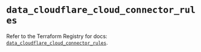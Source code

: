 # `data_cloudflare_cloud_connector_rules`

Refer to the Terraform Registry for docs: [`data_cloudflare_cloud_connector_rules`](https://registry.terraform.io/providers/cloudflare/cloudflare/5.10.0/docs/data-sources/cloud_connector_rules).

